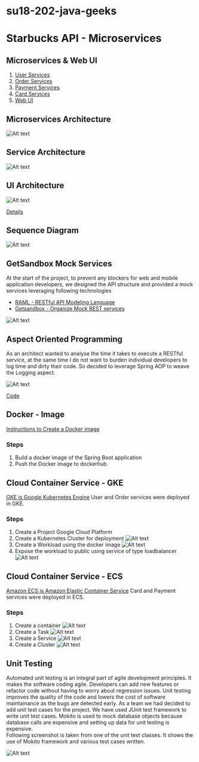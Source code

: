 # su18-202-java-geeks

# Starbucks API - Microservices

## Microservices & Web UI
1.  [User Services](https://github.com/nguyensjsu/su18-202-java-geeks/blob/master/code/services/user/README.md)
2.  [Order Services](https://github.com/nguyensjsu/su18-202-java-geeks/blob/master/code/services/order/README.md)
3.  [Payment Services](https://github.com/nguyensjsu/su18-202-java-geeks/blob/master/code/services/payment-service/README.md)
4.  [Card Services](https://github.com/nguyensjsu/su18-202-java-geeks/blob/master/code/services/card-service/README.md)
5.  [Web UI](https://github.com/nguyensjsu/su18-202-java-geeks/blob/master/code/ui/README.md)

## Microservices Architecture
![Alt text](/Presentation/MicroservicesarchitectureDiagram.png)

## Service Architecture
![Alt text](/Presentation/ServiceArchitecture.png)

## UI Architecture
![Alt text](/Presentation/ui_arch1.png)

[Details](https://github.com/nguyensjsu/su18-202-java-geeks/tree/master/code/ui)

## Sequence Diagram
![Alt text](/UML/SequenceDiagram.png)

## GetSandbox Mock Services
At the start of the project, to prevent any blockers for web and mobile application developers, we designed the API structure and provided a mock services leveraging following technologies
* [RAML - RESTful API Modeling Language](https://github.com/nguyensjsu/su18-202-java-geeks/blob/master/code/services/user/user-service/src/main/resources/users.raml)
* [Getsandbox - Organize Mock REST services](http://wispy-waterfall-9509.getsandbox.com/api/v1/users)

![Alt text](/Presentation/GetSandBox-RAML.png)

## Aspect Oriented Programming 

As an architect wanted to analyse the time it takes to execute a RESTful service, at the same time I do not want to burden individual developers to log time and dirty their code. So decided to leverage Spring AOP to weave the Logging aspect.

![Alt text](/Presentation/SpringAOP.png)

[Code](https://github.com/nguyensjsu/su18-202-java-geeks/blob/master/code/services/order/src/main/java/com/sjsu/javageeks/order/util/LogExecutionTimeAspect.java)

## Docker - Image
[Instructions to Create a Docker image](https://github.com/nguyensjsu/su18-202-java-geeks/blob/master/code/services/card-service/Dockercommands)
### Steps
1. Build a docker image of the Spring Boot application
2. Push the Docker image to dockerhub

## Cloud Container Service - GKE
[GKE is Google Kubernetes Engine](https://cloud.google.com/kubernetes-engine/)
User and Order services were deployed in GKE.
### Steps
1. Create a Project Google Cloud Platform
2. Create a Kubernetes Cluster for deployment
![Alt text](/Presentation/GKE-Clusters.png)
3. Create a Workload using the docker image
![Alt text](/Presentation/GKE-Workloads.png)
4. Expose the workload to public using service of type loadbalancer
![Alt text](/Presentation/GKE-Services.png)

## Cloud Container Service - ECS
[Amazon ECS is Amazon Elastic Container Service](https://aws.amazon.com/ecs/)
Card and Payment services were deployed in ECS.
### Steps
1. Create a container
![Alt text](/Presentation/AWSECSContainerDefinition.png)
2. Create a Task
![Alt text](/Presentation/AWSECSTaskDefinition.png)
3. Create a Service
![Alt text](/Presentation/AWSECSServiceDefinition.png)
4. Create a Cluster
![Alt text](/Presentation/AWSECSClusterDefinition.png)

## Unit Testing
Automated unit testing is an integral part of agile development principles. It makes the software coding agile. Developers can add new features or refactor code without having to worry about regression issues. Unit testing improves the quality of the code and lowers the cost of software maintainance as the bugs are detected early. As a team we had decided to add unit test cases for the project. We have used JUnit test framework to write unit test cases. Mokito is used to mock database objects because database calls are expensive and setting up data for unit testing is expensive. <br/>
Following screenshot is taken from one of the unit test classes. It shows the use of Mokito framework and various test cases written.

![Alt text](/Presentation/unitTest.png)



